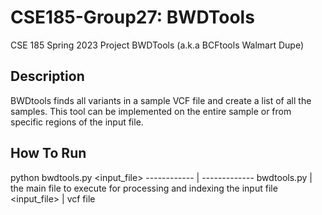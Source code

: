 # CSE185-Group27: BWDTools
CSE 185 Spring 2023 Project
BWDTools (a.k.a BCFtools Walmart Dupe)

## Description
BWDtools finds all variants in a sample VCF file and create a list of all the samples. This tool can be implemented on the entire sample or from specific regions of the input file. 

## How To Run
python bwdtools.py <input_file>
------------ | ------------- 
bwdtools.py | the main file to execute for processing and indexing the input file
<input_file>    | vcf file
